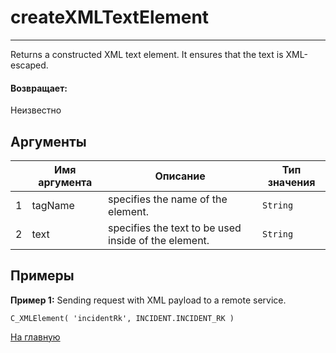 # createXMLTextElement

---

Returns a constructed XML text element. It ensures that the text is XML-escaped.

#### Возвращает:

Неизвестно

## Аргументы

|  | Имя аргумента | Описание | Тип значения |
| --- | --- | --- | --- |
| 1 | tagName | specifies the name of the element. | `String` |
| 2 | text | specifies the text to be used inside of the element. | `String` |

## Примеры

**Пример 1:** Sending request with XML payload to a remote service.
```
C_XMLElement( 'incidentRk', INCIDENT.INCIDENT_RK )
```



[На главную](./)
